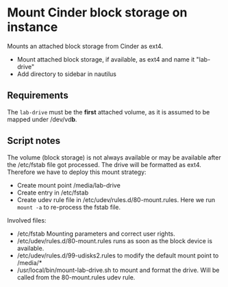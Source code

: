 # Mount Cinder block storage on instance

Mounts an attached block storage from Cinder as ext4.

- Mount attached block storage, if available, as ext4 and name it "lab-drive"
- Add directory to sidebar in nautilus

## Requirements

The `lab-drive` must be the **first** attached volume, as it is assumed to be mapped under /dev/vd**b**.

## Script notes

The volume (block storage) is not always available or may be available after the /etc/fstab file got processed. The drive will be formatted as ext4. Therefore we have to deploy this mount strategy:

- Create mount point /media/lab-drive
- Create entry in /etc/fstab
- Create udev rule file in /etc/udev/rules.d/80-mount.rules. Here we run `mount -a` to re-process the fstab file.

Involved files: 

- /etc/fstab Mounting parameters and correct user rights.
- /etc/udev/rules.d/80-mount.rules runs as soon as the block device is available.
- /etc/udev/rules.d/99-udisks2.rules to modify the default mount point to /media/*
- /usr/local/bin/mount-lab-drive.sh to mount and format the drive. Will be called from the 80-mount.rules udev rule.